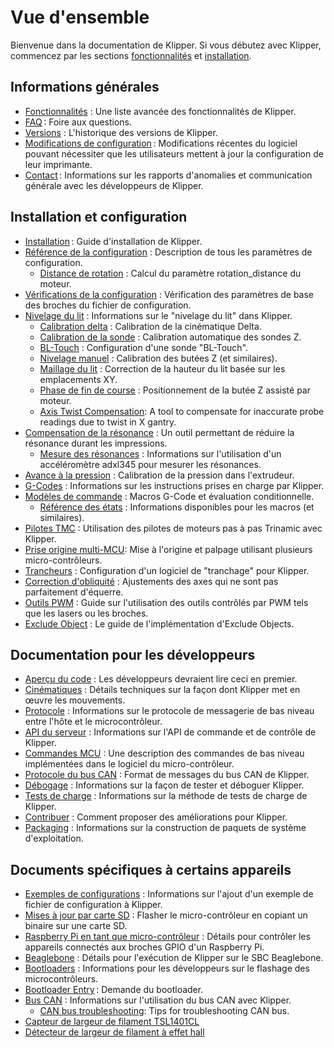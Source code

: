 # Vue d'ensemble

Bienvenue dans la documentation de Klipper. Si vous débutez avec Klipper, commencez par les sections [fonctionnalités](Features.md) et [installation](Installation.md).

## Informations générales

- [Fonctionnalités](Features.md) : Une liste avancée des fonctionnalités de Klipper.
- [FAQ](FAQ.md) : Foire aux questions.
- [Versions](Releases.md) : L'historique des versions de Klipper.
- [Modifications de configuration](Config_Changes.md) : Modifications récentes du logiciel pouvant nécessiter que les utilisateurs mettent à jour la configuration de leur imprimante.
- [Contact](Contact.md) : Informations sur les rapports d'anomalies et communication générale avec les développeurs de Klipper.

## Installation et configuration

- [Installation](Installation.md) : Guide d'installation de Klipper.
- [Référence de la configuration](Config_Reference.md) : Description de tous les paramètres de configuration.
   - [Distance de rotation](Rotation_Distance.md) : Calcul du paramètre rotation_distance du moteur.
- [Vérifications de la configuration](Config_checks.md) : Vérification des paramètres de base des broches du fichier de configuration.
- [Nivelage du lit](Bed_Level.md) : Informations sur le "nivelage du lit" dans Klipper.
   - [Calibration delta](Delta_Calibrate.md) : Calibration de la cinématique Delta.
   - [Calibration de la sonde](Probe_Calibrate.md) : Calibration automatique des sondes Z.
   - [BL-Touch](BLTouch.md) : Configuration d'une sonde "BL-Touch".
   - [Nivelage manuel](Manual_Level.md) : Calibration des butées Z (et similaires).
   - [Maillage du lit](Bed_Mesh.md) : Correction de la hauteur du lit basée sur les emplacements XY.
   - [Phase de fin de course](Endstop_Phase.md) : Positionnement de la butée Z assisté par moteur.
   - [Axis Twist Compensation](Axis_Twist_Compensation.md): A tool to compensate for inaccurate probe readings due to twist in X gantry.
- [Compensation de la résonance](Resonance_Compensation.md) : Un outil permettant de réduire la résonance durant les impressions.
   - [Mesure des résonances](Measuring_Resonances.md) : Informations sur l'utilisation d'un accéléromètre adxl345 pour mesurer les résonances.
- [Avance à la pression](Pressure_Advance.md) : Calibration de la pression dans l'extrudeur.
- [G-Codes](G-Codes.md) : Informations sur les instructions prises en charge par Klipper.
- [Modèles de commande](Command_Templates.md) : Macros G-Code et évaluation conditionnelle.
   - [Référence des états](Status_Reference.md) : Informations disponibles pour les macros (et similaires).
- [Pilotes TMC](TMC_Drivers.md) : Utilisation des pilotes de moteurs pas à pas Trinamic avec Klipper.
- [Prise origine multi-MCU](Multi_MCU_Homing.md): Mise à l'origine et palpage utilisant plusieurs micro-contrôleurs.
- [Trancheurs](Slicers.md) : Configuration d'un logiciel de "tranchage" pour Klipper.
- [Correction d'obliquité](Skew_Correction.md) : Ajustements des axes qui ne sont pas parfaitement d'équerre.
- [Outils PWM](Using_PWM_Tools.md) : Guide sur l'utilisation des outils contrôlés par PWM tels que les lasers ou les broches.
- [Exclude Object](Exclude_Object.md) : Le guide de l'implémentation d'Exclude Objects.

## Documentation pour les développeurs

- [Aperçu du code](Code_Overview.md) : Les développeurs devraient lire ceci en premier.
- [Cinématiques](Kinematics.md) : Détails techniques sur la façon dont Klipper met en œuvre les mouvements.
- [Protocole](Protocol.md) : Informations sur le protocole de messagerie de bas niveau entre l'hôte et le microcontrôleur.
- [API du serveur](API_Server.md) : Informations sur l'API de commande et de contrôle de Klipper.
- [Commandes MCU](MCU_Commands.md) : Une description des commandes de bas niveau implémentées dans le logiciel du micro-contrôleur.
- [Protocole du bus CAN](CANBUS_protocol.md) : Format de messages du bus CAN de Klipper.
- [Débogage](Debugging.md) : Informations sur la façon de tester et déboguer Klipper.
- [Tests de charge](Benchmarks.md) : Informations sur la méthode de tests de charge de Klipper.
- [Contribuer](CONTRIBUTING.md) : Comment proposer des améliorations pour Klipper.
- [Packaging](Packaging.md) : Informations sur la construction de paquets de système d'exploitation.

## Documents spécifiques à certains appareils

- [Exemples de configurations](Example_Configs.md) : Informations sur l'ajout d'un exemple de fichier de configuration à Klipper.
- [Mises à jour par carte SD](SDCard_Updates.md) : Flasher le micro-contrôleur en copiant un binaire sur une carte SD.
- [Raspberry Pi en tant que micro-contrôleur](RPi_microcontroller.md) : Détails pour contrôler les appareils connectés aux broches GPIO d'un Raspberry Pi.
- [Beaglebone](Beaglebone.md) : Détails pour l'exécution de Klipper sur le SBC Beaglebone.
- [Bootloaders](Bootloaders.md) : Informations pour les développeurs sur le flashage des microcontrôleurs.
- [Bootloader Entry](Bootloader_Entry.md) : Demande du bootloader.
- [Bus CAN](CANBUS.md) : Informations sur l'utilisation du bus CAN avec Klipper.
   - [CAN bus troubleshooting](CANBUS_Troubleshooting.md): Tips for troubleshooting CAN bus.
- [Capteur de largeur de filament TSL1401CL](TSL1401CL_Filament_Width_Sensor.md)
- [Détecteur de largeur de filament à effet hall](Hall_Width_Sensor.md)
